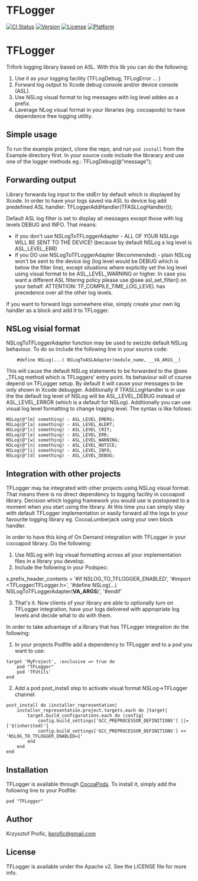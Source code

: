 # TFLogger

[![CI Status](http://img.shields.io/travis/krzysztof/TFLogger.svg?style=flat)](https://travis-ci.org/krzysztof/TFLogger)
[![Version](https://img.shields.io/cocoapods/v/TFLogger.svg?style=flat)](http://cocoadocs.org/docsets/TFLogger)
[![License](https://img.shields.io/cocoapods/l/TFLogger.svg?style=flat)](http://cocoadocs.org/docsets/TFLogger)
[![Platform](https://img.shields.io/cocoapods/p/TFLogger.svg?style=flat)](http://cocoadocs.org/docsets/TFLogger)

TFLogger
========

Trifork logging library based on ASL. With this lib you can do the following:
1) Use it as your logging facility (TFLogDebug, TFLogError ... )
2) Forward log output to Xcode debug console and/or device console (ASL).
3) Use NSLog visual format to log messages with log level addes as a prefix.
4) Laverage NLog visual format in your libraries (eg. cocoapods) to have dependence free logging utility.

## Simple usage

To run the example project, clone the repo, and run `pod install` from the Example directory first.
In your source code include the librarary and use one of the logger methods eg.:
TFLogDebug(@"message");

## Forwarding output 
Library forwards log input to the stdErr by default which is displayed by Xcode. In order to have your logs saved via ASL to device log add predefined ASL handler:
TFLoggerAddHandler(TFASLLogHandler());

Default ASL log filter is set to display all messages except those with log levels DEBUG and INFO. That means:
 - if you don't use NSLogToTFLoggerAdapter - ALL OF YOUR NSLogs WILL BE SENT TO THE DEVICE! (because by default NSLog a log level is ASL_LEVEL_ERR)
 - if you DO use NSLogToTFLoggerAdapter (Recommended) - plain NSLog won't be sent to the device log (log level would be DEBUG which is below the filter line), 
except situations where explicitly set the log level using visual format to be ASL_LEVEL_WARNING or higher.
In case you want a different ASL filtering policy please use @see asl_set_filter() on your behalf.
ATTENTION: TF_COMPILE_TIME_LOG_LEVEL has precedence over all the other log levels.

If you want to forward logs somewhere else, simply create your own lig handler as a block and add it to TFLogger.

## NSLog visial format

NSLogToTFLoggerAdapter function may be used to swizzle default NSLog behaviour. To do so include the following line in your source code:
```
    #define NSLog(...) NSLogToASLAdapter(module_name, __VA_ARGS__)
```
This will cause the default NSLog statements to be forwarded to the @see _TFLog method which is TFLoggers' entry point.
Its behaviour will of course depend on TFLogger setup. By default it will cause your messages to be only shown in Xcode debugger.
Additionally if TFASLLogHandler is in use the the default log level of NSLog will be ASL_LEVEL_DEBUG instead of ASL_LEVEL_ERROR (which is a default for NSLog).
Additionally you can use visual log level formatting to change logging level. The syntax is like follows:

    NSLog(@"[m] something) - ASL_LEVEL_EMERG;
    NSLog(@"[a] something) - ASL_LEVEL_ALERT;
    NSLog(@"[c] something) - ASL_LEVEL_CRIT;
    NSLog(@"[e] something) - ASL_LEVEL_ERR;
    NSLog(@"[w] something) - ASL_LEVEL_WARNING;
    NSLog(@"[n] something) - ASL_LEVEL_NOTICE;
    NSLog(@"[i] something) - ASL_LEVEL_INFO;
    NSLog(@"[d] something) - ASL_LEVEL_DEBUG;

## Integration with other projects

TFLogger may be integrated with other projects using NSLog visual format. That means there is no direct dependency to logging facility in cocoapod library. Decision which logging framework you would use is postopned to a moment when you start using the library. At this time you can simply stay with default TFLogger implementation or easily forward all the logs to your favourite logging library eg. CocoaLumberjack using your own block handler.


In order to have this king of On Demand integration with TFLogger in your cocoapod library. Do the following:
1) Use NSLog with log visual formatting across all your implementation files in a library you develop.
2) Include the following in your Podspec:

s.prefix_header_contents = '#if NSLOG_TO_TFLOGGER_ENABLED', '#import <TFLogger/TFLogger.h>',  '#define NSLog(...) NSLogToTFLoggerAdapter(__VA_ARGS__)', '#endif'

3) That's it. Now clients of your library are able to optionally turn on TFLogger integration, have your logs delivered with appropriate log levels and decide what to do with them.

In order to take advantage of a library that has TFLogger integration do the following:

1) In your projects Podfile add a dependency to TFLogger and to a pod you want to use:
```
target 'MyProject', :exclusive => true do
    pod "TFLogger"
    pod 'TFUtils'
end
```

2) Add a pod post_install step to activate visual format NSLog->TFLogger channel.
```
post_install do |installer_representation|
    installer_representation.project.targets.each do |target|
        target.build_configurations.each do |config|
            config.build_settings['GCC_PREPROCESSOR_DEFINITIONS'] ||= ['$(inherited)']
            config.build_settings['GCC_PREPROCESSOR_DEFINITIONS'] << 'NSLOG_TO_TFLOGGER_ENABLED=1'
        end
    end
end
```

## Installation

TFLogger is available through [CocoaPods](http://cocoapods.org). To install
it, simply add the following line to your Podfile:

    pod "TFLogger"

## Author

Krzysztof Profic, kprofic@gmail.com

## License

TFLogger is available under the Apache v2. See the LICENSE file for more info.

